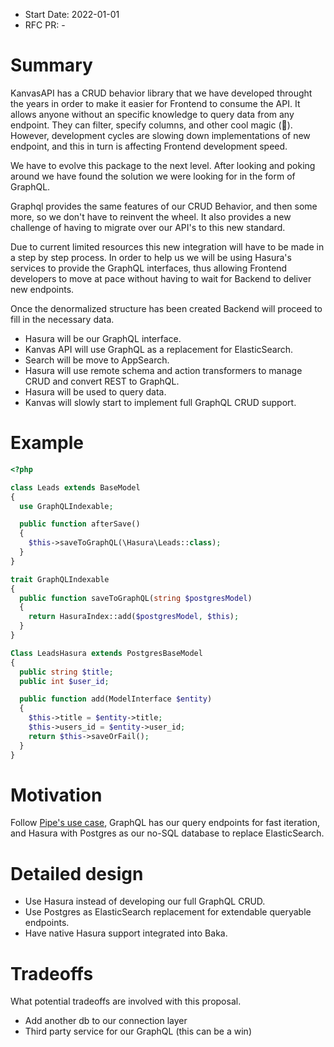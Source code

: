 - Start Date: 2022-01-01
- RFC PR: -

# Summary

KanvasAPI has a CRUD behavior library that we have developed throught the years in order to make it easier for Frontend to consume the API. It allows anyone without an specific knowledge to query data from any endpoint. They can filter, specify columns, and other cool magic (🎩). However, development cycles are slowing down implementations of new endpoint, and this in turn is affecting Frontend development speed.

We have to evolve this package to the next level. After looking and poking around we have found the solution we were looking for in the form of GraphQL.

Graphql provides the same features of our CRUD Behavior, and then some more, so we don't have to reinvent the wheel. It also provides a new challenge of having to migrate over our API's to this new standard.

Due to current limited resources this new integration will have to be made in a step by step process. In order to help us we will be using Hasura's services to provide the GraphQL interfaces, thus allowing Frontend developers to move at pace without having to wait for Backend to deliver new endpoints.

Once the denormalized structure has been created Backend will proceed to fill in the necessary data.

- Hasura will be our GraphQL interface.
- Kanvas API will use GraphQL as a replacement for ElasticSearch.
- Search will be move to AppSearch.
- Hasura will use remote schema and action transformers to manage CRUD and convert REST to GraphQL.
- Hasura will be used to query data.
- Kanvas will slowly start to implement full GraphQL CRUD support.

# Example

```php
<?php

class Leads extends BaseModel
{
  use GraphQLIndexable;

  public function afterSave()
  {
    $this->saveToGraphQL(\Hasura\Leads::class);
  }
}

trait GraphQLIndexable
{
  public function saveToGraphQL(string $postgresModel)
  {
    return HasuraIndex::add($postgresModel, $this);
  }
}

Class LeadsHasura extends PostgresBaseModel
{
  public string $title;
  public int $user_id;

  public function add(ModelInterface $entity)
  {
    $this->title = $entity->title;
    $this->users_id = $entity->user_id;
    return $this->saveOrFail();
  }
}

```

# Motivation

Follow [Pipe's use case](https://hasura.io/case-studies/pipe/), GraphQL has our query endpoints for fast iteration, and Hasura with Postgres as our no-SQL database to replace ElasticSearch.

# Detailed design

 - Use Hasura instead of developing our full GraphQL CRUD.
 - Use Postgres as ElasticSearch replacement for extendable queryable endpoints. 
 - Have native Hasura support integrated into Baka.

# Tradeoffs

What potential tradeoffs are involved with this proposal.

- Add another db to our connection layer
- Third party service for our GraphQL (this can be a win)
